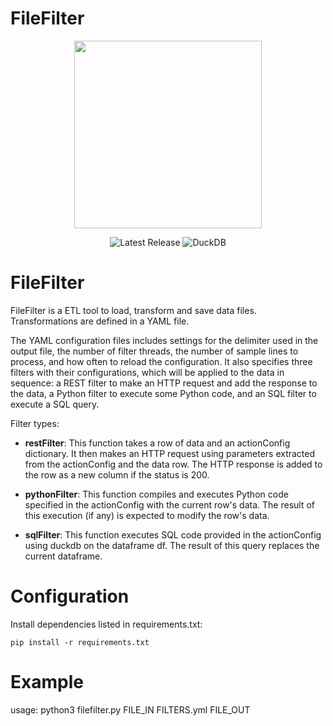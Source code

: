 <H1>FileFilter</H1>

<div align="center">
<img src="https://github.com/javitorres/filefilter/assets/4235424/6ad70c65-e35f-4ecf-a25d-37a2591e5d75" height="300">
</div>

<p align="center">
    <img src="https://img.shields.io/badge/Version-0.1.0-red" alt="Latest Release">
    <img src="https://img.shields.io/badge/DuckDB-0.9.1-yellow" alt="DuckDB">

</p>


# FileFilter
FileFilter is a ETL tool to load, transform and save data files. Transformations are defined in a YAML file.

The YAML configuration files includes settings for the delimiter used in the output file, the number of filter threads, the number of sample lines to process, and how often to reload the configuration. It also specifies three filters with their configurations, which will be applied to the data in sequence: a REST filter to make an HTTP request and add the response to the data, a Python filter to execute some Python code, and an SQL filter to execute a SQL query.

Filter types:

* **restFilter**: This function takes a row of data and an actionConfig dictionary. It then makes an HTTP request using parameters extracted from the actionConfig and the data row. The HTTP response is added to the row as a new column if the status is 200.

* **pythonFilter**: This function compiles and executes Python code specified in the actionConfig with the current row's data. The result of this execution (if any) is expected to modify the row's data.

* **sqlFilter**: This function executes SQL code provided in the actionConfig using duckdb on the dataframe df. The result of this query replaces the current dataframe.



# Configuration

Install dependencies listed in requirements.txt:

```
pip install -r requirements.txt
```

# Example
usage: python3 filefilter.py FILE_IN FILTERS.yml FILE_OUT 
